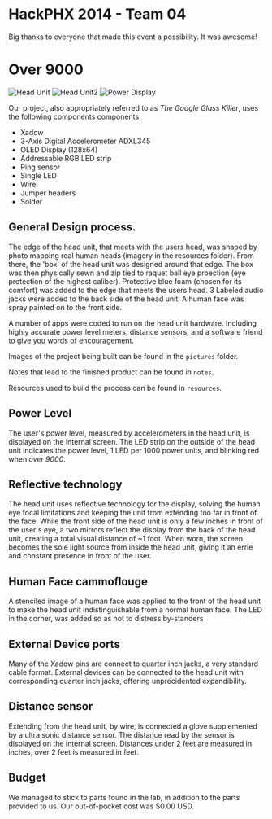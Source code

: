 # HackPHX 2014 - Team 04

Big thanks to everyone that made this event a possibility. It was awesome!

# Over 9000

![Head Unit](http://i.imgur.com/kUpPTDW.jpg)
![Head Unit2](http://i.imgur.com/77QKJG6.jpg?1)
![Power Display](http://i.imgur.com/6uM2GPN.jpg)

Our project, also appropriately referred to as *The Google Glass Killer*, uses the following components components:

- Xadow
- 3-Axis Digital Accelerometer ADXL345
- OLED Display (128x64)
- Addressable RGB LED strip
- Ping sensor
- Single LED
- Wire
- Jumper headers
- Solder

## General Design process.

The edge of the head unit, that meets with the users head, was shaped by photo mapping real human heads (imagery in the resources folder). From there, the 'box' of the head unit was designed around that edge. The box was then physically sewn and zip tied to raquet ball eye proection (eye protection of the highest caliber). Protective blue foam (chosen for its comfort) was added to the edge that meets the users head. 3 Labeled audio jacks were added to the back side of the head unit. A human face was spray painted on to the front side.

A number of apps were coded to run on the head unit hardware. Including highly accurate power level meters, distance sensors, and a software friend to give you words of encouragement.

Images of the project being built can be found in the `pictures` folder.

Notes that lead to the finished product can be found in `notes`.

Resources used to build the process can be found in `resources`.

## Power Level

The user's power level, measured by accelerometers in the head unit, is displayed on the internal screen. The LED strip on the outside of the head unit indicates the power level, 1 LED per 1000 power units, and blinking red when *over 9000*.

## Reflective technology

The head unit uses reflective technology for the display, solving the human eye focal limitations and keeping the unit from extending too far in front of the face. While the front side of the head unit is only a few inches in front of the user's eye, a two mirrors reflect the display from the back of the head unit, creating a total visual distance of ~1 foot. When worn, the screen becomes the sole light source from inside the head unit, giving it an errie and constant presence in front of the user.

## Human Face cammoflouge

A stenciled image of a human face was applied to the front of the head unit to make the head unit indistinguishable from a normal human face. The LED in the corner, was added so as not to distress by-standers

## External Device ports

Many of the Xadow pins are connect to quarter inch jacks, a very standard cable format. External devices can be connected to the head unit with corresponding quarter inch jacks, offering unprecidented expandibility.

## Distance sensor

Extending from the head unit, by wire, is connected a glove supplemented by a ultra sonic distance sensor. The distance read by the sensor is displayed on the internal screen. Distances under 2 feet are measured in inches, over 2 feet is measured in feet.

## Budget

We managed to stick to parts found in the lab, in addition to the parts provided to us. Our out-of-pocket cost was $0.00 USD.
